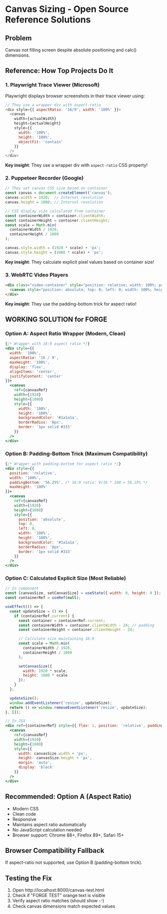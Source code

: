 # Canvas Sizing - Open Source Reference Solutions

## Problem
Canvas not filling screen despite absolute positioning and calc() dimensions.

## Reference: How Top Projects Do It

### 1. **Playwright Trace Viewer** (Microsoft)
Playwright displays browser screenshots in their trace viewer using:

```javascript
// They use a wrapper div with aspect-ratio
<div style={{ aspectRatio: '16/9', width: '100%' }}>
  <canvas
    width={actualWidth}
    height={actualHeight}
    style={{
      width: '100%',
      height: '100%',
      objectFit: 'contain'
    }}
  />
</div>
```

**Key insight**: They use a wrapper div with `aspect-ratio` CSS property!

### 2. **Puppeteer Recorder** (Google)
```javascript
// They set canvas CSS size based on container
const canvas = document.createElement('canvas');
canvas.width = 1920;  // Internal resolution
canvas.height = 1080; // Internal resolution

// CSS display size calculated from container
const containerWidth = container.clientWidth;
const containerHeight = container.clientHeight;
const scale = Math.min(
  containerWidth / 1920,
  containerHeight / 1080
);

canvas.style.width = (1920 * scale) + 'px';
canvas.style.height = (1080 * scale) + 'px';
```

**Key insight**: They calculate explicit pixel values based on container size!

### 3. **WebRTC Video Players**
```html
<div class="video-container" style="position: relative; width: 100%; padding-bottom: 56.25%; /* 16:9 */">
  <canvas style="position: absolute; top: 0; left: 0; width: 100%; height: 100%;"></canvas>
</div>
```

**Key insight**: They use the padding-bottom trick for aspect ratio!

## WORKING SOLUTION for FORGE

### Option A: Aspect Ratio Wrapper (Modern, Clean)
```jsx
{/* Wrapper with 16:9 aspect ratio */}
<div style={{
  width: '100%',
  aspectRatio: '16 / 9',
  maxHeight: '100%',
  display: 'flex',
  alignItems: 'center',
  justifyContent: 'center'
}}>
  <canvas
    ref={canvasRef}
    width={1920}
    height={1080}
    style={{
      width: '100%',
      height: '100%',
      backgroundColor: '#1a1a1a',
      borderRadius: '8px',
      border: '1px solid #333'
    }}
  />
</div>
```

### Option B: Padding-Bottom Trick (Maximum Compatibility)
```jsx
{/* Wrapper with padding-bottom for aspect ratio */}
<div style={{
  position: 'relative',
  width: '100%',
  paddingBottom: '56.25%', /* 16:9 ratio: 9/16 * 100 = 56.25% */
  maxHeight: '100%'
}}>
  <canvas
    ref={canvasRef}
    width={1920}
    height={1080}
    style={{
      position: 'absolute',
      top: 0,
      left: 0,
      width: '100%',
      height: '100%',
      backgroundColor: '#1a1a1a',
      borderRadius: '8px',
      border: '1px solid #333'
    }}
  />
</div>
```

### Option C: Calculated Explicit Size (Most Reliable)
```jsx
// In component
const [canvasSize, setCanvasSize] = useState({ width: 0, height: 0 });
const containerRef = useRef(null);

useEffect(() => {
  const updateSize = () => {
    if (containerRef.current) {
      const container = containerRef.current;
      const containerWidth = container.clientWidth - 24; // padding
      const containerHeight = container.clientHeight - 24;

      // Calculate size maintaining 16:9
      const scale = Math.min(
        containerWidth / 1920,
        containerHeight / 1080
      );

      setCanvasSize({
        width: 1920 * scale,
        height: 1080 * scale
      });
    }
  };

  updateSize();
  window.addEventListener('resize', updateSize);
  return () => window.removeEventListener('resize', updateSize);
}, []);

// In JSX
<div ref={containerRef} style={{ flex: 1, position: 'relative', padding: '12px' }}>
  <canvas
    ref={canvasRef}
    width={1920}
    height={1080}
    style={{
      width: canvasSize.width + 'px',
      height: canvasSize.height + 'px',
      margin: 'auto',
      display: 'block'
    }}
  />
</div>
```

## Recommended: Option A (Aspect Ratio)
- Modern CSS
- Clean code
- Responsive
- Maintains aspect ratio automatically
- No JavaScript calculation needed
- Browser support: Chrome 88+, Firefox 89+, Safari 15+

## Browser Compatibility Fallback
If aspect-ratio not supported, use Option B (padding-bottom trick).

## Testing the Fix
1. Open http://localhost:8000/canvas-test.html
2. Check if "FORGE TEST" orange text is visible
3. Verify aspect ratio matches (should show ✅)
4. Check canvas dimensions match expected values
